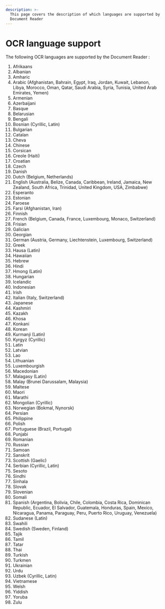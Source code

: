 ```yaml
---
description: >-
  This page covers the description of which languages are supported by the
  Document Reader
---
```


# OCR language support



The following OCR languages are supported by the Document Reader :

1. Afrikaans
2. Albanian
3. Amharic
4. Arabic (Afghanistan, Bahrain, Egypt, Iraq, Jordan, Kuwait, Lebanon, Libya, Morocco, Oman, Qatar, Saudi Arabia, Syria, Tunisia, United Arab Emirates, Yemen)
5. Armenian
6. Azerbaijani
7. Basque
8. Belarusian
9. Bengali
10. Bosnian (Cyrillic, Latin)
11. Bulgarian
12. Catalan
13. Cheva
14. Chinese
15. Corsican
16. Creole (Haiti)
17. Croatian
18. Czech
19. Danish
20. Dutch (Belgium, Netherlands)
21. English (Australia, Belize, Canada, Caribbean, Ireland, Jamaica, New Zealand, South Africa, Trinidad, United Kingdom, USA, Zimbabwe)
22. Esperanto
23. Estonian
24. Faroese
25. Farsi (Afghanistan, Iran)
26. Finnish
27. French (Belgium, Canada, France, Luxembourg, Monaco, Switzerland)
28. Frisian
29. Galician
30. Georgian
31. German (Austria, Germany, Liechtenstein, Luxembourg, Switzerland)
32. Greek
33. Hausa (Latin)
34. Hawaiian
35. Hebrew
36. Hindi
37. Hmong (Latin)
38. Hungarian
39. Icelandic
40. Indonesian
41. Irish
42. Italian (Italy, Switzerland)
43. Japanese
44. Kashmiri
45. Kazakh
46. Khosa
47. Konkani
48. Korean
49. Kurmanji (Latin)
50. Kyrgyz (Cyrillic)
51. Latin
52. Latvian
53. Lao
54. Lithuanian
55. Luxembourgish
56. Macedonian
57. Malagasy (Latin)
58. Malay (Brunei Darussalam, Malaysia)
59. Maltese
60. Maori
61. Marathi
62. Mongolian (Cyrillic)
63. Norwegian (Bokmal, Nynorsk)
64. Persian
65. Philippine
66. Polish
67. Portuguese (Brazil, Portugal)
68. Punjabi
69. Romanian
70. Russian
71. Samoan
72. Sanskrit
73. Scottish (Gaelic)
74. Serbian (Cyrillic, Latin)
75. Sesoto
76. Sindhi
77. Sinhala
78. Slovak
79. Slovenian
80. Somali
81. Spanish (Argentina, Bolivia, Chile, Colombia, Costa Rica, Dominican Republic, Ecuador, El Salvador, Guatemala, Honduras, Spain, Mexico, Nicaragua, Panama, Paraguay, Peru, Puerto Rico, Uruguay, Venezuela)
82. Sudanese (Latin)
83. Swahili
84. Swedish (Sweden, Finland)
85. Tajik
86. Tamil
87. Tatar
88. Thai
89. Turkish
90. Turkmen
91. Ukrainian
92. Urdu
93. Uzbek (Cyrillic, Latin)
94. Vietnamese
95. Welsh
96. Yiddish
97. Yoruba
98. Zulu
